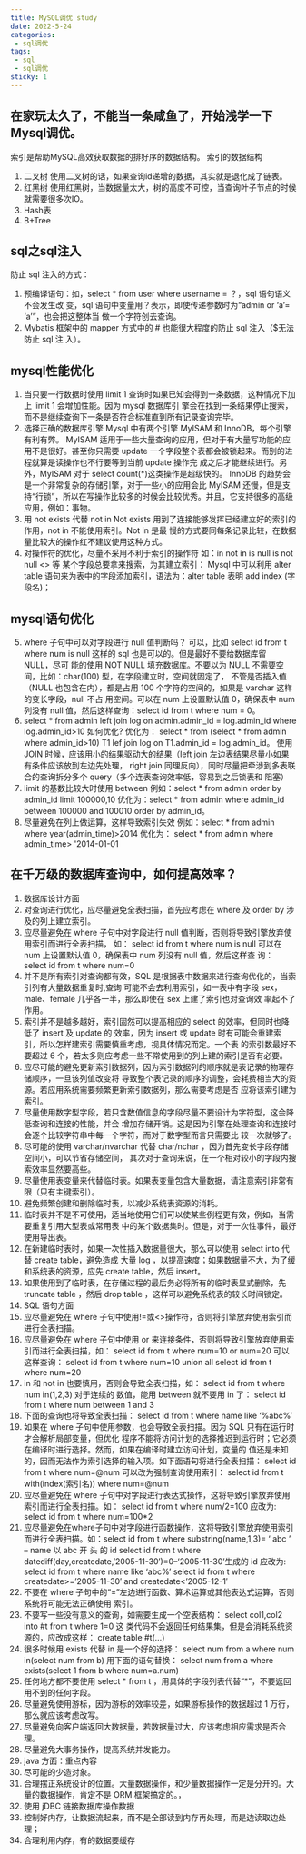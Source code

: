```yaml
---
title: MySQL调优 study
date: 2022-5-24 
categories:
 - sql调优
tags:
 - sql
 - sql调优
sticky: 1
---
```

## 在家玩太久了，不能当一条咸鱼了，开始浅学一下Mysql调优。
索引是帮助MySQL高效获取数据的排好序的数据结构。
索引的数据结构
 1. 二叉树
 使用二叉树的话，如果查询id递增的数据，其实就是退化成了链表。
 2. 红黑树
 使用红黑树，当数据量太大，树的高度不可控，当查询叶子节点的时候就需要很多次IO。
 3. Hash表
 4. B+Tree
## sql之sql注入
防止 sql 注入的方式：
1. 预编译语句：如，select * from user where username = ？，sql 语句语义不会发生改
变，sql 语句中变量用？表示，即使传递参数时为“admin or ‘a’= ‘a’”，也会把这整体当
做一个字符创去查询。
2. Mybatis 框架中的 mapper 方式中的 # 也能很大程度的防止 sql 注入（$无法防止 sql 注
入）。
## mysql性能优化
1. 当只要一行数据时使用 limit 1
查询时如果已知会得到一条数据，这种情况下加上 limit 1 会增加性能。因为 mysql 数据库引
擎会在找到一条结果停止搜索，而不是继续查询下一条是否符合标准直到所有记录查询完毕。
2. 选择正确的数据库引擎
Mysql 中有两个引擎 MyISAM 和 InnoDB，每个引擎有利有弊。
MyISAM 适用于一些大量查询的应用，但对于有大量写功能的应用不是很好。甚至你只需要
update 一个字段整个表都会被锁起来。而别的进程就算是读操作也不行要等到当前 update 操作完
成之后才能继续进行。另外，MyISAM 对于 select count(*)这类操作是超级快的。
InnoDB 的趋势会是一个非常复杂的存储引擎，对于一些小的应用会比 MyISAM 还慢，但是支
持“行锁”，所以在写操作比较多的时候会比较优秀。并且，它支持很多的高级应用，例如：事物。
3. 用 not exists 代替 not in
Not exists 用到了连接能够发挥已经建立好的索引的作用，not in 不能使用索引。Not in 是最
慢的方式要同每条记录比较，在数据量比较大的操作红不建议使用这种方式。
4. 对操作符的优化，尽量不采用不利于索引的操作符
如：in not in is null is not null <> 等
某个字段总要拿来搜索，为其建立索引：
Mysql 中可以利用 alter table 语句来为表中的字段添加索引，语法为：alter table 表明
add index (字段名)；
## mysql语句优化
5. where 子句中可以对字段进行 null 值判断吗？ 
可以，比如 select id from t where num is null 这样的 sql 也是可以的。但是最好不要给数据库留 NULL，尽可
能的使用 NOT NULL 填充数据库。不要以为 NULL 不需要空间，比如：char(100) 型，在字段建立时，空间就固定了，
不管是否插入值（NULL 也包含在内），都是占用 100 个字符的空间的，如果是 varchar 这样的变长字段，null 不占
用空间。可以在 num 上设置默认值 0，确保表中 num 列没有 null 值，然后这样查询：select id from t where num 
= 0。
6.  select * from admin left join log on admin.admin_id = log.admin_id where 
log.admin_id>10 如何优化? 
优化为： select * from (select * from admin where admin_id>10) T1 lef join log on T1.admin_id = 
log.admin_id。
使用 JOIN 时候，应该用小的结果驱动大的结果（left join 左边表结果尽量小如果有条件应该放到左边先处理，
right join 同理反向），同时尽量把牵涉到多表联合的查询拆分多个 query（多个连表查询效率低，容易到之后锁表和
阻塞）
7. limit 的基数比较大时使用 between 
例如：select * from admin order by admin_id limit 100000,10 
优化为：select * from admin where admin_id between 100000 and 100010 order by admin_id。
8. 尽量避免在列上做运算，这样导致索引失效 
例如：select * from admin where year(admin_time)>2014 
优化为： select * from admin where admin_time> '2014-01-01
## 在千万级的数据库查询中，如何提高效率？
1. 数据库设计方面
2. 对查询进行优化，应尽量避免全表扫描，首先应考虑在 where 及 order by 涉及的列上建立索引。
3. 应尽量避免在 where 子句中对字段进行 null 值判断，否则将导致引擎放弃使用索引而进行全表扫描，
如： select id from t where num is null 可以在 num 上设置默认值 0，确保表中 num 列没有 null 值，然后这样查
询： select id from t where num=0
4. 并不是所有索引对查询都有效，SQL 是根据表中数据来进行查询优化的，当索引列有大量数据重复时,查询
可能不会去利用索引，如一表中有字段 sex，male、female 几乎各一半，那么即使在 sex 上建了索引也对查询效
率起不了作用。
5. 索引并不是越多越好，索引固然可以提高相应的 select 的效率，但同时也降低了 insert 及 update 的
效率，因为 insert 或 update 时有可能会重建索引，所以怎样建索引需要慎重考虑，视具体情况而定。一个表
的索引数最好不要超过 6 个，若太多则应考虑一些不常使用到的列上建的索引是否有必要。
6. 应尽可能的避免更新索引数据列，因为索引数据列的顺序就是表记录的物理存储顺序，一旦该列值改变将
导致整个表记录的顺序的调整，会耗费相当大的资源。若应用系统需要频繁更新索引数据列，那么需要考虑是否
应将该索引建为索引。
7. 尽量使用数字型字段，若只含数值信息的字段尽量不要设计为字符型，这会降低查询和连接的性能，并会
增加存储开销。这是因为引擎在处理查询和连接时会逐个比较字符串中每一个字符，而对于数字型而言只需要比
较一次就够了。
8. 尽可能的使用 varchar/nvarchar 代替 char/nchar ，因为首先变长字段存储空间小，可以节省存储空间，
其次对于查询来说，在一个相对较小的字段内搜索效率显然要高些。
9. 尽量使用表变量来代替临时表。如果表变量包含大量数据，请注意索引非常有限（只有主键索引）。
10. 避免频繁创建和删除临时表，以减少系统表资源的消耗。
11. 临时表并不是不可使用，适当地使用它们可以使某些例程更有效，例如，当需要重复引用大型表或常用表
中的某个数据集时。但是，对于一次性事件，最好使用导出表。
12. 在新建临时表时，如果一次性插入数据量很大，那么可以使用 select into 代替 create table，避免造成
大量 log ，以提高速度；如果数据量不大，为了缓和系统表的资源，应先 create table，然后 insert。
13. 如果使用到了临时表，在存储过程的最后务必将所有的临时表显式删除，先 truncate table ，然后 drop 
table ，这样可以避免系统表的较长时间锁定。
14. SQL 语句方面
15. 应尽量避免在 where 子句中使用!=或<>操作符，否则将引擎放弃使用索引而进行全表扫描。
16. 应尽量避免在 where 子句中使用 or 来连接条件，否则将导致引擎放弃使用索引而进行全表扫描，如：
select id from t where num=10 or num=20 可以这样查询： select id from t where num=10 union all 
select id from t where num=20
17. in 和 not in 也要慎用，否则会导致全表扫描，如： select id from t where num in(1,2,3) 对于连续的
数值，能用 between 就不要用 in 了： select id from t where num between 1 and 3
18. 下面的查询也将导致全表扫描： select id from t where name like ‘%abc%’
19. 如果在 where 子句中使用参数，也会导致全表扫描。因为 SQL 只有在运行时才会解析局部变量，但优化
程序不能将访问计划的选择推迟到运行时；它必须在编译时进行选择。然而，如果在编译时建立访问计划，变量的
值还是未知的，因而无法作为索引选择的输入项。如下面语句将进行全表扫描： select id from t where 
num=@num 可以改为强制查询使用索引： select id from t with(index(索引名)) where num=@num
20. 应尽量避免在 where 子句中对字段进行表达式操作，这将导致引擎放弃使用索引而进行全表扫描。如：
select id from t where num/2=100 应改为: select id from t where num=100*2
21. 应尽量避免在where子句中对字段进行函数操作，这将导致引擎放弃使用索引而进行全表扫描。如：select 
id from t where substring(name,1,3)= ‘ abc ’ – name 以 abc 开 头 的 id select id from t where 
datediff(day,createdate,’2005-11-30′)=0–‘2005-11-30’生成的 id 应改为: select id from t where name 
like ‘abc%’ select id from t where createdate>=’2005-11-30′ and createdate<’2005-12-1′
22. 不要在 where 子句中的“=”左边进行函数、算术运算或其他表达式运算，否则系统将可能无法正确使用
索引。
23. 不要写一些没有意义的查询，如需要生成一个空表结构： select col1,col2 into #t from t where 1=0 这
类代码不会返回任何结果集，但是会消耗系统资源的，应改成这样： create table #t(…)
24. 很多时候用 exists 代替 in 是一个好的选择： select num from a where num in(select num from b) 
用下面的语句替换： select num from a where exists(select 1 from b where num=a.num)
25. 任何地方都不要使用 select * from t ，用具体的字段列表代替“*”，不要返回用不到的任何字段。
26. 尽量避免使用游标，因为游标的效率较差，如果游标操作的数据超过 1 万行，那么就应该考虑改写。
27. 尽量避免向客户端返回大数据量，若数据量过大，应该考虑相应需求是否合理。
28. 尽量避免大事务操作，提高系统并发能力。
29. java 方面：重点内容
30. 尽可能的少造对象。
31. 合理摆正系统设计的位置。大量数据操作，和少量数据操作一定是分开的。大量的数据操作，肯定不是 ORM
框架搞定的。，
32. 使用 jDBC 链接数据库操作数据
33. 控制好内存，让数据流起来，而不是全部读到内存再处理，而是边读取边处理；
34. 合理利用内存，有的数据要缓存


